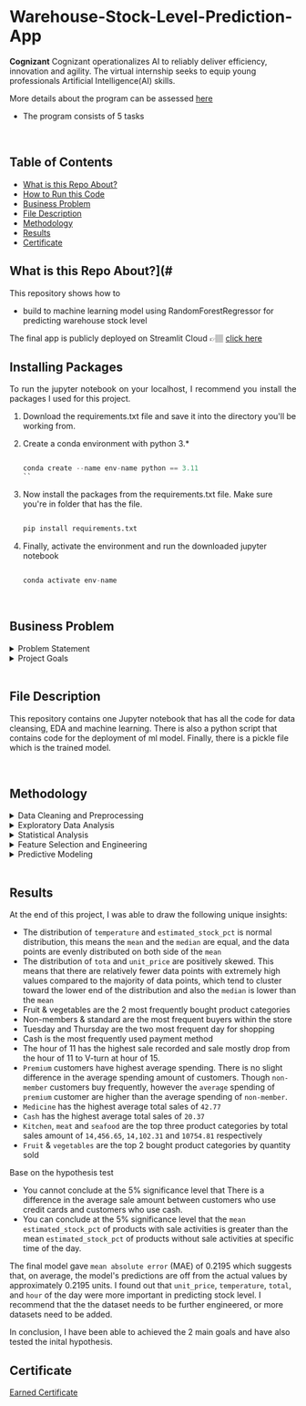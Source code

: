# Warehouse-Stock-Level-Prediction-App


<p> <b>Cognizant</b> Cognizant operationalizes AI to reliably deliver efficiency, innovation and agility. The virtual internship seeks to equip young professionals Artificial Intelligence(AI) skills.
	
More details about the program can be assessed [here](https://www.theforage.com/virtual-experience/5N2ygyhzMWjKQmgCK/cognizant/cognizant-artificial-intelligence-virtual-experience-program/model-building-and-interpretation)</p> 
- The program consists of 5 tasks
  

<br>

## Table of Contents
* [What is this Repo About?](#what)
* [How to Run this Code](#ip)
* [Business Problem](#bp)
* [File Description](#fd)
* [Methodology](#md)
* [Results](#re)
* [Certificate](#cf)

## What is this Repo About?](#<a name="what"></a>  
This repository shows how to

* build to machine learning model using RandomForestRegressor for predicting warehouse stock level

The final app is publicly deployed on Streamlit Cloud 👉🏽 [click here](https://paulescu-real-time-ohlc-with-bytewax.streamlit.app/)


## Installing Packages<a name="ip"></a>
<p style='text-align:justify;'>To run the jupyter notebook on your localhost, I recommend you install the packages I used for this project.</p>

1. Download the requirements.txt file and save it into the directory you'll be working from.
2. Create a conda environment with python 3.*

	```python

	conda create --name env-name python == 3.11
	``
3. Now install the packages from the requirements.txt file. Make sure you're in folder that has the file.

	```python

	pip install requirements.txt
	```
4. Finally, activate the environment and run the downloaded jupyter notebook

	```python

	conda activate env-name
	```
<br>


## Business Problem<a name="bp"></a>
<details>
	<summary>Problem Statement</summary>
	<br>
	<p style='text-align:justify;'>Gala Groceries is a technology-led grocery store chain based in the USA. Gala Groceries approched Cognizant to help them solve supply chain issue. Groceries are highly perishable items, if you overstock, you are wasting money on excessive storage and waste, but if you understock, then you are losing customers. Gala Groceries want to understand sale pattern and finally able to predict the stock levels of products, on an hourly basis in order to more intelligently procure products from their suppliers.</p>

</details>

<details>
	<summary>Project Goals</summary>
	<br>
	<ol>
		<li>Draw unique insights from sale pattern, through Exploration Data Analysis .</li>
		<li>Build a predictive model to predict the hourly stock level.</li>
	</ol>
</details>

<br>

## File Description <a name="fd"></a>
This repository contains one Jupyter notebook that has all the code for data cleansing, EDA and machine learning. There is also a python script that contains code for the deployment of ml model. Finally, there is a pickle file which is the trained model.

<br>

## Methodology<a name="md"></a>

<details>
	<summary>Data Cleaning and Preprocessing</summary>
	<br>
	<p style='text-align:justify;'>. Some of the task I performed in this step include;</p>
	<ul>
		<li>Merging datasets</li>
		<li>Dropping unneeded columns</li>
		<li>Proper date formatting</li>
		<li>Removing outliiers</li>
	</ul>
</details>

<details>
<summary>Exploratory Data Analysis</summary>
<br>
<p>&nbsp;</p>
	
I provided answer to the following questions to draw insight from the dataset

* What is the distribution of the numerical dtype?
* What is the distribution of the categorical columns?
* How does the trend for stock level and total sale differ per hour?
* What is the total quantity sold per category?
* What is the total sales per category?
* What is the average sale per product category?
* What is the average spending per customer type?
* What is the average transaction per payment type?
* What is the hourly trend of sale recorded for each day?
* What are the top products by sales amount and quantity sold?
* What is the distribution of each product category sold per each day and hour?
</details>


<details>
<summary>Statistical Analysis</summary>
<br>
To ascertain that the  different in the average sale amount between customers who use credit cards and customers who use cash and the estimated_stock_pct of hour with sale activities greater than hour without sale activities for specific product do not occur by chance. To do this I performed hypothesis testing(Welch's t-Test) to draw conclusion on .
</details>

<details>
<summary>Feature Selection and Engineering</summary>
<br>
Some of the tasks I performed for this step include;	
	
* Creating new features from the categorical columns using `pd.get_dummies`
	
</details>

<details>
<summary>Predictive Modeling</summary>
<br>
To complete this task I went through the various machine learning steps which includes;
	
* Data Splitting - I split data to training set and test set to 80:20 ratio
* Standardization - I stardardized the dataset using `StandardScaler`
* Model Training and Evaluation - In this step, I trained various algorithms on a standardized dataset using default parameters in 10-fold  
* Hyperparameter Tuning - I performed model turning using GridSearch for the various algorithms, and the best model turned out to be __RandomForest Regressor__ 
* Final Model - I build a final model using the optimized parameter after tuning the model. 
* Model Visualization - I plot the feature importance from the model and also plotted the predicted values and actual for the  testset again time.
</details>

<br>

## Results<a name="re"></a>
At the end of this project, I was able to draw the following unique insights:

* The distribution of `temperature` and `estimated_stock_pct` is normal distribution, this means the `mean` and the `median` are equal, and the data points are evenly distributed on both side of the `mean`
* The distribution of `tota` and `unit_price` are positively skewed. This means that there are relatively fewer data points with extremely high values compared to the majority of data points, which tend to cluster toward the lower end of the distribution and also the `median` is lower than the `mean`
* Fruit & vegetables are the 2 most frequently bought product categories 
* Non-members & standard are the most frequent buyers within the store
* Tuesday and Thursday are the two most frequent day for shopping 
* Cash is the most frequently used payment method
* The hour of 11 has the highest sale recorded and sale mostly drop from the hour of 11 to V-turn at hour of 15.
* `Premium` customers have highest average spending. There is no slight difference in the average  spending amount of customers. Though `non-member` customers buy frequently, however the `average` spending of `premium` customer are higher than the average spending of `non-member`. 
*  `Medicine` has the highest average total sales of `42.77`
* `Cash` has the highest average total sales of `20.37`
* `Kitchen`, `meat` and `seafood` are the top three product categories by total sales amount of `14,456.65`, `14,102.31` and `10754.81` respectively
* `Fruit` & `vegetables` are the top 2 bought product categories by quantity sold

Base on the hypothesis test
* You cannot conclude at the 5% significance level that There is a difference in the average sale amount between customers who use credit cards and customers who use cash.
* You can conclude at the 5% significance level that the `mean estimated_stock_pct` of products with sale activities is greater than  the mean `estimated_stock_pct` of products without sale activities at specific time of the day.

The final model gave `mean absolute error` (MAE) of 0.2195 which suggests that, on average, the model's predictions are off from the actual values by approximately 0.2195 units. I found out that `unit_price`, `temperature`, `total`, and `hour` of the day were more important in predicting stock level. I recommend that the the dataset needs to be further engineered, or more datasets need to be added.

In conclusion, I have been able to achieved the 2 main goals and have also tested the inital hypothesis.
<br>

## Certificate<a name="cf"></a> 
[Earned Certificate](https://forage-uploads-prod.s3.amazonaws.com/completion-certificates/Cognizant/5N2ygyhzMWjKQmgCK_Cognizant_yGigRCTSMZXe4hwJC_1694084970565_completion_certificate.pdf)
